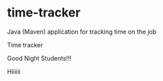 # time-tracker
Java (Maven) application for tracking time on the job

Time tracker

Good Night Students!!!

Hiiiiii
